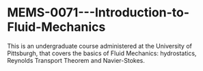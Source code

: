 # MEMS-0071---Introduction-to-Fluid-Mechanics

This is an undergraduate course administered at the University of Pittsburgh, that covers the basics of Fluid Mechanics: hydrostatics, Reynolds Transport Theorem and Navier-Stokes.
